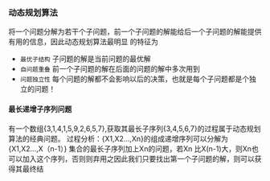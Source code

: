 ### 动态规划算法
将一个问题分解为若干个子问题，前一个子问题的解能给后一个子问题的解能提供有用的信息，因此动态规划算法最明显
的特征为
- `最优子结构` 子问题的解是当前问题的最优解
- `自问题重叠` 前一个子问题的解在后面的问题的解中多次用到
- `问题独立性` 每个问题的解都不会影响以后的决策，也就是每个子问题都是个独立的问题！

#### 最长递增子序列问题
有一个数组{3,1,4,1,5,9,2,6,5,7},获取其最长子序列{3,4,5,6,7}的过程属于动态规划算法的经典问题。
过程分析：{X1,X2...,Xn}的组成递增序列可以分解为{X1,X2...,X（n-1）} 集合的最长子序列加上Xn的问题，若Xn
比X(n-1)大，则Xn也可以加入这个序列，否则则弃用之因此我们只要找出第一个子问题的解，则可以获得其最终结
